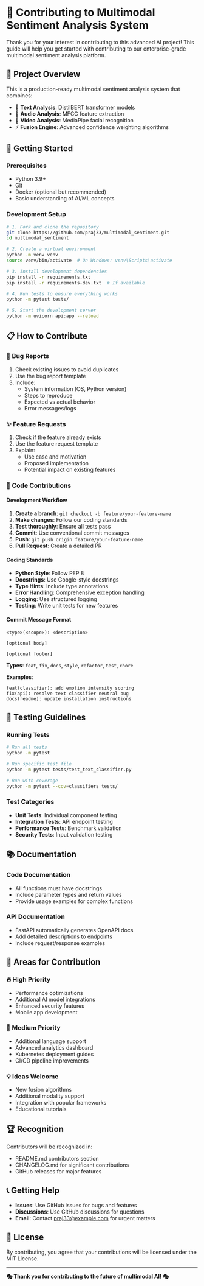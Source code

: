 # 🤝 **Contributing to Multimodal Sentiment Analysis System**

Thank you for your interest in contributing to this advanced AI project! This guide will help you get started with contributing to our enterprise-grade multimodal sentiment analysis platform.

## 🎯 **Project Overview**

This is a production-ready multimodal sentiment analysis system that combines:
- 📝 **Text Analysis**: DistilBERT transformer models
- 🎵 **Audio Analysis**: MFCC feature extraction
- 🎥 **Video Analysis**: MediaPipe facial recognition
- ⚡ **Fusion Engine**: Advanced confidence weighting algorithms

## 🚀 **Getting Started**

### **Prerequisites**
- Python 3.9+
- Git
- Docker (optional but recommended)
- Basic understanding of AI/ML concepts

### **Development Setup**
```bash
# 1. Fork and clone the repository
git clone https://github.com/praj33/multimodal_sentiment.git
cd multimodal_sentiment

# 2. Create a virtual environment
python -m venv venv
source venv/bin/activate  # On Windows: venv\Scripts\activate

# 3. Install development dependencies
pip install -r requirements.txt
pip install -r requirements-dev.txt  # If available

# 4. Run tests to ensure everything works
python -m pytest tests/

# 5. Start the development server
python -m uvicorn api:app --reload
```

## 📋 **How to Contribute**

### **🐛 Bug Reports**
1. Check existing issues to avoid duplicates
2. Use the bug report template
3. Include:
   - System information (OS, Python version)
   - Steps to reproduce
   - Expected vs actual behavior
   - Error messages/logs

### **✨ Feature Requests**
1. Check if the feature already exists
2. Use the feature request template
3. Explain:
   - Use case and motivation
   - Proposed implementation
   - Potential impact on existing features

### **🔧 Code Contributions**

#### **Development Workflow**
1. **Create a branch**: `git checkout -b feature/your-feature-name`
2. **Make changes**: Follow our coding standards
3. **Test thoroughly**: Ensure all tests pass
4. **Commit**: Use conventional commit messages
5. **Push**: `git push origin feature/your-feature-name`
6. **Pull Request**: Create a detailed PR

#### **Coding Standards**
- **Python Style**: Follow PEP 8
- **Docstrings**: Use Google-style docstrings
- **Type Hints**: Include type annotations
- **Error Handling**: Comprehensive exception handling
- **Logging**: Use structured logging
- **Testing**: Write unit tests for new features

#### **Commit Message Format**
```
<type>(<scope>): <description>

[optional body]

[optional footer]
```

**Types**: `feat`, `fix`, `docs`, `style`, `refactor`, `test`, `chore`

**Examples**:
```
feat(classifier): add emotion intensity scoring
fix(api): resolve text classifier neutral bug
docs(readme): update installation instructions
```

## 🧪 **Testing Guidelines**

### **Running Tests**
```bash
# Run all tests
python -m pytest

# Run specific test file
python -m pytest tests/test_text_classifier.py

# Run with coverage
python -m pytest --cov=classifiers tests/
```

### **Test Categories**
- **Unit Tests**: Individual component testing
- **Integration Tests**: API endpoint testing
- **Performance Tests**: Benchmark validation
- **Security Tests**: Input validation testing

## 📚 **Documentation**

### **Code Documentation**
- All functions must have docstrings
- Include parameter types and return values
- Provide usage examples for complex functions

### **API Documentation**
- FastAPI automatically generates OpenAPI docs
- Add detailed descriptions to endpoints
- Include request/response examples

## 🎯 **Areas for Contribution**

### **🔥 High Priority**
- Performance optimizations
- Additional AI model integrations
- Enhanced security features
- Mobile app development

### **🌟 Medium Priority**
- Additional language support
- Advanced analytics dashboard
- Kubernetes deployment guides
- CI/CD pipeline improvements

### **💡 Ideas Welcome**
- New fusion algorithms
- Additional modality support
- Integration with popular frameworks
- Educational tutorials

## 🏆 **Recognition**

Contributors will be recognized in:
- README.md contributors section
- CHANGELOG.md for significant contributions
- GitHub releases for major features

## 📞 **Getting Help**

- **Issues**: Use GitHub issues for bugs and features
- **Discussions**: Use GitHub discussions for questions
- **Email**: Contact praj33@example.com for urgent matters

## 📄 **License**

By contributing, you agree that your contributions will be licensed under the MIT License.

---

**🎭 Thank you for contributing to the future of multimodal AI! 🎭**
